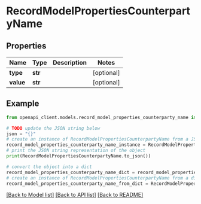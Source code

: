 # RecordModelPropertiesCounterpartyName


## Properties

Name | Type | Description | Notes
------------ | ------------- | ------------- | -------------
**type** | **str** |  | [optional] 
**value** | **str** |  | [optional] 

## Example

```python
from openapi_client.models.record_model_properties_counterparty_name import RecordModelPropertiesCounterpartyName

# TODO update the JSON string below
json = "{}"
# create an instance of RecordModelPropertiesCounterpartyName from a JSON string
record_model_properties_counterparty_name_instance = RecordModelPropertiesCounterpartyName.from_json(json)
# print the JSON string representation of the object
print(RecordModelPropertiesCounterpartyName.to_json())

# convert the object into a dict
record_model_properties_counterparty_name_dict = record_model_properties_counterparty_name_instance.to_dict()
# create an instance of RecordModelPropertiesCounterpartyName from a dict
record_model_properties_counterparty_name_from_dict = RecordModelPropertiesCounterpartyName.from_dict(record_model_properties_counterparty_name_dict)
```
[[Back to Model list]](../README.md#documentation-for-models) [[Back to API list]](../README.md#documentation-for-api-endpoints) [[Back to README]](../README.md)


